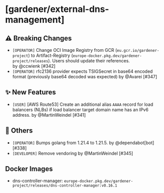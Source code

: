 # [gardener/external-dns-management]

## ⚠️ Breaking Changes

- `[OPERATOR]` Change OCI Image Registry from GCR (`eu.gcr.io/gardener-project`) to Artifact-Registry (`europe-docker.pkg.dev/gardener-project/releases`). Users should update their references.  
   by @ccwienk [#342]
- `[OPERATOR]` rfc2136 provider expects TSIGSecret in base64 encoded format (previously base64 decoded was expected) by @Avarei [#347]
## ✨ New Features

- `[USER]` [AWS Route53] Create an additional alias `AAAA` record for load balancers (NLBs) if load balancer target domain name has an IPv6 address. by @MartinWeindel [#341]
## 🏃 Others

- `[OPERATOR]` Bumps golang from 1.21.4 to 1.21.5. by @dependabot[bot] [#338]
- `[DEVELOPER]` Remove vendoring by @MartinWeindel [#345]

## Docker Images
- dns-controller-manager: `europe-docker.pkg.dev/gardener-project/releases/dns-controller-manager:v0.16.1`

